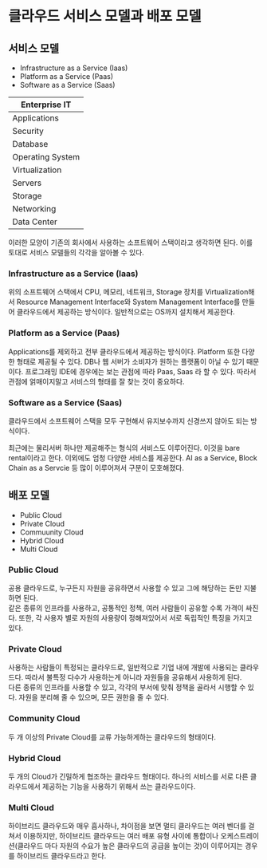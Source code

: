 

# 클라우드 서비스 모델과 배포 모델

## 서비스 모델

- Infrastructure as a Service (Iaas)
- Platform as a Service (Paas)
- Software as a Service (Saas)

| Enterprise IT |
|---|
| Applications |
| Security |
| Database |
| Operating System |
| Virtualization |
| Servers |
| Storage |
| Networking |
| Data Center |

이러한 모양이 기존의 회사에서 사용하는 소프트웨어 스택이라고 생각하면 된다. 이를 토대로 서비스 모델들의 각각을 알아볼 수 있다.  

### Infrastructure as a Service (Iaas)

위의 소프트웨어 스택에서 CPU, 메모리, 네트워크, Storage 장치를 Virtualization해서 Resource Management Interface와 System Management Interface를 만들어 클라우드에서 제공하는 방식이다. 일반적으로는 OS까지 설치해서 제공한다.  


### Platform as a Service (Paas)

Applications를 제외하고 전부 클라우드에서 제공하는 방식이다. Platform 또한 다양한 형태로 제공될 수 있다. DB나 웹 서버가 소비자가 원하는 플랫폼이 아닐 수 있기 때문이다.
프로그래밍 IDE에 경우에는 보는 관점에 따라 Paas, Saas 라 할 수 있다. 따라서 관점에 얽매이지말고 서비스의 형태를 잘 찾는 것이 중요하다.  

### Software as a Service (Saas)

클라우드에서 소프트웨어 스택을 모두 구현해서 유지보수까지 신경쓰지 않아도 되는 방식이다.  

최근에는 물리서버 하나만 제공해주는 형식의 서비스도 이루어진다. 이것을 bare rental이라고 한다. 이외에도 엄청 다양한 서비스를 제공한다. AI as a Service, Block Chain as a Servcie 등 많이 이루어져서 구분이 모호해졌다.  

## 배포 모델

- Public Cloud
- Private Cloud
- Commuunity Cloud
- Hybrid Cloud
- Multi Cloud

### Public Cloud

공용 클라우드로, 누구든지 자원을 공유하면서 사용할 수 있고 그에 해당하는 돈만 지불하면 된다.  
같은 종류의 인프라를 사용하고, 공통적인 정책, 여러 사람들이 공유할 수록 가격이 싸진다. 또한, 각 사용자 별로 자원의 사용량이 정해져있어서 서로 독립적인 특징을 가지고 있다. 

### Private Cloud

사용하는 사람들이 특정되는 클라우드로, 일반적으로 기업 내에 개발에 사용되는 클라우드다. 따라서 불특정 다수가 사용하는게 아니라 자원들을 공유해서 사용하게 된다.  
다른 종류의 인프라를 사용할 수 있고, 각각의 부서에 맞춰 정책을 골라서 시행할 수 있다. 자원을 분리해 줄 수 있으며, 모든 권한을 줄 수 있다.  

### Community Cloud

두 개 이상의 Private Cloud를 교류 가능하게하는 클라우드의 형태이다.

### Hybrid Cloud

두 개의 Cloud가 긴밀하게 협조하는 클라우드 형태이다. 하나의 서비스를 서로 다른 클라우드에서 제공하는 기능을 사용하기 위해서 쓰는 클라우드이다.

### Multi Cloud

하이브리드 클라우드와 매우 흡사하나, 차이점을 보면 멀티 클라우드는 여러 벤더를 걸쳐서 이용하지만, 하이브리드 클라우드는 여러 배포 유형 사이에 통합이나 오케스트레이션(클라우드 마다 자원의 수요가 높은 클라우드의 공급을 높이는 것)이 이루어지는 경우를 하이브리드 클라우드라고 한다.  